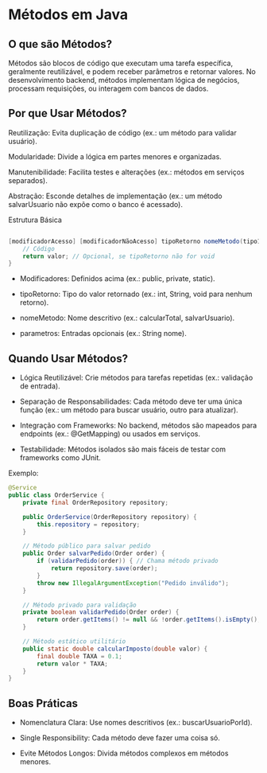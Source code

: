# Métodos em Java

## O que são Métodos?
Métodos são blocos de código que executam uma tarefa específica, geralmente reutilizável, e podem receber parâmetros e retornar valores. No desenvolvimento backend, métodos implementam lógica de negócios, processam requisições, ou interagem com bancos de dados.

## Por que Usar Métodos?
Reutilização: Evita duplicação de código (ex.: um método para validar usuário).

Modularidade: Divide a lógica em partes menores e organizadas.

Manutenibilidade: Facilita testes e alterações (ex.: métodos em serviços separados).

Abstração: Esconde detalhes de implementação (ex.: um método salvarUsuario não expõe como o banco é acessado).

Estrutura Básica
````java

[modificadorAcesso] [modificadorNãoAcesso] tipoRetorno nomeMetodo(tipo1 param1, tipo2 param2) {
    // Código
    return valor; // Opcional, se tipoRetorno não for void
}

````
* Modificadores: Definidos acima (ex.: public, private, static).

* tipoRetorno: Tipo do valor retornado (ex.: int, String, void para nenhum retorno).

* nomeMetodo: Nome descritivo (ex.: calcularTotal, salvarUsuario).

* parametros: Entradas opcionais (ex.: String nome).

## Quando Usar Métodos?
* Lógica Reutilizável: Crie métodos para tarefas repetidas (ex.: validação de entrada).

* Separação de Responsabilidades: Cada método deve ter uma única função (ex.: um método para buscar usuário, outro para atualizar).

* Integração com Frameworks: No backend, métodos são mapeados para endpoints (ex.: @GetMapping) ou usados em serviços.

* Testabilidade: Métodos isolados são mais fáceis de testar com frameworks como JUnit.

Exemplo:

````java
@Service
public class OrderService {
    private final OrderRepository repository;

    public OrderService(OrderRepository repository) {
        this.repository = repository;
    }

    // Método público para salvar pedido
    public Order salvarPedido(Order order) {
        if (validarPedido(order)) { // Chama método privado
            return repository.save(order);
        }
        throw new IllegalArgumentException("Pedido inválido");
    }

    // Método privado para validação
    private boolean validarPedido(Order order) {
        return order.getItems() != null && !order.getItems().isEmpty();
    }

    // Método estático utilitário
    public static double calcularImposto(double valor) {
        final double TAXA = 0.1;
        return valor * TAXA;
    }
}
````


## Boas Práticas
* Nomenclatura Clara: Use nomes descritivos (ex.: buscarUsuarioPorId).

* Single Responsibility: Cada método deve fazer uma coisa só.

* Evite Métodos Longos: Divida métodos complexos em métodos menores.





